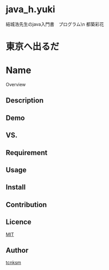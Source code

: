# java_h.yuki
結城浩先生のjava入門書　プログラム\n
都築彩花

東京へ出るだ
====

Name
====

Overview

## Description

## Demo

## VS. 

## Requirement

## Usage

## Install

## Contribution

## Licence

[MIT](https://github.com/tcnksm/tool/blob/master/LICENCE)

## Author

[tcnksm](https://github.com/tcnksm)
